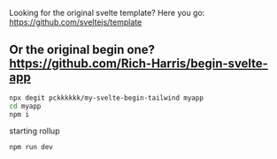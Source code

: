 Looking for the original svelte template? Here you go: https://github.com/sveltejs/template

Or the original begin one?
https://github.com/Rich-Harris/begin-svelte-app
---

```bash
npx degit pckkkkkk/my-svelte-begin-tailwind myapp
cd myapp
npm i
```
starting rollup
```bash
npm run dev
```
